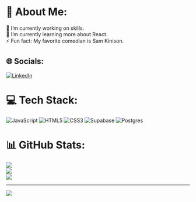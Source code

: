 # 💫 About Me:
🔭 I’m currently working on skills.<br>🌱 I’m currently learning more about React.<br>⚡ Fun fact: My favorite comedian is Sam Kinison.


## 🌐 Socials:
[![LinkedIn](https://img.shields.io/badge/LinkedIn-%230077B5.svg?logo=linkedin&logoColor=white)](https://www.linkedin.com/in/zacharypiontek/) 

# 💻 Tech Stack:
![JavaScript](https://img.shields.io/badge/javascript-%23323330.svg?style=for-the-badge&logo=javascript&logoColor=%23F7DF1E) ![HTML5](https://img.shields.io/badge/html5-%23E34F26.svg?style=for-the-badge&logo=html5&logoColor=white) ![CSS3](https://img.shields.io/badge/css3-%231572B6.svg?style=for-the-badge&logo=css3&logoColor=white) 	![Supabase](https://img.shields.io/badge/Supabase-3ECF8E?style=for-the-badge&logo=supabase&logoColor=white) ![Postgres](https://img.shields.io/badge/postgres-%23316192.svg?style=for-the-badge&logo=postgresql&logoColor=white)
# 📊 GitHub Stats:
![](https://github-readme-stats.vercel.app/api?username=Zachary-Piontek&theme=gruvbox&hide_border=false&include_all_commits=false&count_private=false)<br/>
![](https://github-readme-streak-stats.herokuapp.com/?user=Zachary-Piontek&theme=gruvbox&hide_border=false)<br/>
![](https://github-readme-stats.vercel.app/api/top-langs/?username=Zachary-Piontek&theme=gruvbox&hide_border=false&include_all_commits=false&count_private=false&layout=compact)

---
[![](https://visitcount.itsvg.in/api?id=Zachary-Piontek&icon=2&color=12)](https://visitcount.itsvg.in)
